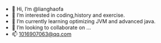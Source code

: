 - 👋 Hi, I’m @lianghaofa
- 👀 I’m interested in coding,history and exercise.
- 🌱 I’m currently learning optimizing JVM and advanced java.
- 💞️ I’m looking to collaborate on ...
- 📫 1016907063@qq.com

<!---
lianghaofa/lianghaofa is a ✨ special ✨ repository because its `README.md` (this file) appears on your GitHub profile.
You can click the Preview link to take a look at your changes.
--->
